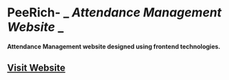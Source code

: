 # PeeRich- _ _Attendance Management Website_ _
#### Attendance Management website designed using frontend technologies.
[__Visit Website__](https://richa-bharti.github.io/PeeRich/)
---

